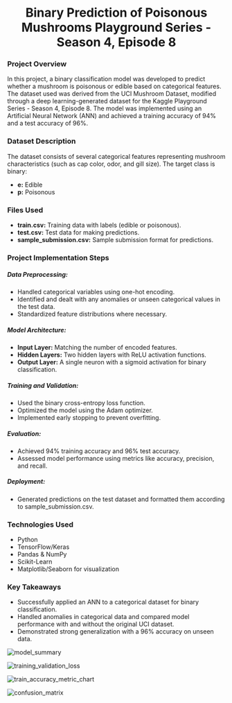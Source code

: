 
<div style="text-align:center;">
  <h1>Binary Prediction of Poisonous Mushrooms Playground Series - Season 4, Episode 8</h1>

</div>
<div class="row">
  <!-- Project Overview -->
  <div class="col-12 mb-4">
    <h3>Project Overview</h3>
    <p>
      In this project, a binary classification model was developed to predict whether a mushroom is poisonous or edible based on categorical features. The dataset used was derived from the UCI Mushroom Dataset, modified through a deep learning-generated dataset for the Kaggle Playground Series - Season 4, Episode 8. The model was implemented using an Artificial Neural Network (ANN) and achieved a training accuracy of 94% and a test accuracy of 96%.
    </p>
  </div>
  <!-- Dataset Description -->
  <div class="col-12 mb-4">
    <h3>Dataset Description</h3>
    <p>
      The dataset consists of several categorical features representing mushroom characteristics (such as cap color, odor, and gill size). The target class is binary:
    </p>
    <ul class="list-group">
      <li class="list-group-item"><strong>e:</strong> Edible</li>
      <li class="list-group-item"><strong>p:</strong> Poisonous</li>
    </ul>
  </div>

  <!-- Files Used -->
  <div class="col-12 mb-4">
    <h3>Files Used</h3>
    <ul class="list-group">
      <li class="list-group-item"><strong>train.csv:</strong> Training data with labels (edible or poisonous).</li>
      <li class="list-group-item"><strong>test.csv:</strong> Test data for making predictions.</li>
      <li class="list-group-item"><strong>sample_submission.csv:</strong> Sample submission format for predictions.</li>
    </ul>
  </div>
  <!-- Project Implementation Steps -->
  <div class="col-12 mb-4">
    <h3>Project Implementation Steps</h3>
    <h5>Data Preprocessing:</h5>
    <ul class="list-group mb-3">
      <li class="list-group-item">Handled categorical variables using one-hot encoding.</li>
      <li class="list-group-item">Identified and dealt with any anomalies or unseen categorical values in the test data.</li>
      <li class="list-group-item">Standardized feature distributions where necessary.</li>
    </ul>
    <h5>Model Architecture:</h5>
    <ul class="list-group mb-3">
      <li class="list-group-item"><strong>Input Layer:</strong> Matching the number of encoded features.</li>
      <li class="list-group-item"><strong>Hidden Layers:</strong> Two hidden layers with ReLU activation functions.</li>
      <li class="list-group-item"><strong>Output Layer:</strong> A single neuron with a sigmoid activation for binary classification.</li>
    </ul>
    <h5>Training and Validation:</h5>
    <ul class="list-group mb-3">
      <li class="list-group-item">Used the binary cross-entropy loss function.</li>
      <li class="list-group-item">Optimized the model using the Adam optimizer.</li>
      <li class="list-group-item">Implemented early stopping to prevent overfitting.</li>
    </ul>
    <h5>Evaluation:</h5>
    <ul class="list-group mb-3">
      <li class="list-group-item">Achieved 94% training accuracy and 96% test accuracy.</li>
      <li class="list-group-item">Assessed model performance using metrics like accuracy, precision, and recall.</li>
    </ul>
    <h5>Deployment:</h5>
    <ul class="list-group">
      <li class="list-group-item">Generated predictions on the test dataset and formatted them according to sample_submission.csv.</li>
    </ul>
  </div>
  <!-- Technologies Used -->
  <div class="col-12 mb-4">
    <h3>Technologies Used</h3>
    <ul class="list-group">
      <li class="list-group-item">Python</li>
      <li class="list-group-item">TensorFlow/Keras</li>
      <li class="list-group-item">Pandas & NumPy</li>
      <li class="list-group-item">Scikit-Learn</li>
      <li class="list-group-item">Matplotlib/Seaborn for visualization</li>
    </ul>
  </div>
  <!-- Key Takeaways -->
  <div class="col-12 mb-4">
    <h3>Key Takeaways</h3>
    <ul class="list-group">
      <li class="list-group-item">Successfully applied an ANN to a categorical dataset for binary classification.</li>
      <li class="list-group-item">Handled anomalies in categorical data and compared model performance with and without the original UCI dataset.</li>
      <li class="list-group-item">Demonstrated strong generalization with a 96% accuracy on unseen data.</li>
    </ul>
  </div>
</div>

![model_summary](https://github.com/user-attachments/assets/142c4335-27de-456a-8eb9-6221f10c1cce)

![training_validation_loss](https://github.com/user-attachments/assets/55cd7df6-a34b-4581-92cd-62a8572ee14f)


![train_accuracy_metric_chart](https://github.com/user-attachments/assets/bd970b35-d900-482f-b02a-d6ae47ec9275)


![confusion_matrix](https://github.com/user-attachments/assets/f8548fd6-edb4-4f70-ae6e-ee27dafbed6d)


